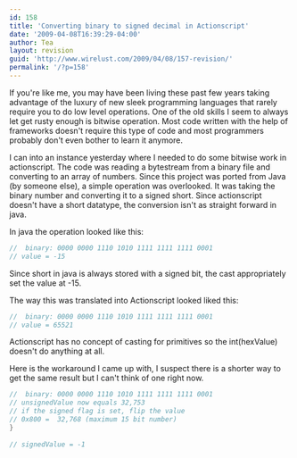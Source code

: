 ```yaml
---
id: 158
title: 'Converting binary to signed decimal in Actionscript'
date: '2009-04-08T16:39:29-04:00'
author: Tea
layout: revision
guid: 'http://www.wirelust.com/2009/04/08/157-revision/'
permalink: '/?p=158'
---
```


If you're like me, you may have been living these past few years taking advantage of the luxury of new sleek programming languages that rarely require you to do low level operations. One of the old skills I seem to always let get rusty enough is bitwise operation. Most code written with the help of frameworks doesn't require this type of code and most programmers probably don't even bother to learn it anymore.

I can into an instance yesterday where I needed to do some bitwise work in actionscript. The code was reading a bytestream from a binary file and converting to an array of numbers. Since this project was ported from Java (by someone else), a simple operation was overlooked. It was taking the binary number and converting it to a signed short. Since actionscript doesn't have a short datatype, the conversion isn't as straight forward in java.

In java the operation looked like this:

```java
//  binary: 0000 0000 1110 1010 1111 1111 1111 0001
// value = -15 
```

Since short in java is always stored with a signed bit, the cast appropriately set the value at -15.

The way this was translated into Actionscript looked liked this:

```actionscript
//  binary: 0000 0000 1110 1010 1111 1111 1111 0001
// value = 65521 
```

Actionscript has no concept of casting for primitives so the int(hexValue) doesn't do anything at all.

Here is the workaround I came up with, I suspect there is a shorter way to get the same result but I can't think of one right now.

```actionscript
//  binary: 0000 0000 1110 1010 1111 1111 1111 0001
// unsignedValue now equals 32,753
// if the signed flag is set, flip the value
// 0x800 =  32,768 (maximum 15 bit number)
}
 
// signedValue = -1 
```